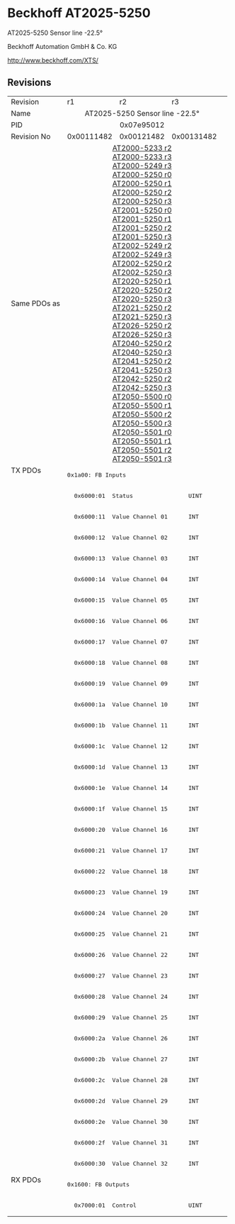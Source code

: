 # Beckhoff AT2025-5250

AT2025-5250 Sensor line -22.5°

Beckhoff Automation GmbH & Co. KG

http://www.beckhoff.com/XTS/

## Revisions
<table>
<tr >
<td>Revision</td>
<td><div class="foo">r1</div></td>
<td><div class="foo">r2</div></td>
<td><div class="foo">r3</div></td>
</tr>
<tr >
<td>Name</td>
<td colspan=3 align="center"><div class="foo">AT2025-5250 Sensor line -22.5°</div></td>
</tr>
<tr >
<td>PID</td>
<td colspan=3 align="center"><div class="foo">0x07e95012</div></td>
</tr>
<tr >
<td>Revision No</td>
<td><div class="foo">0x00111482</div></td>
<td><div class="foo">0x00121482</div></td>
<td><div class="foo">0x00131482</div></td>
</tr>
<tr >
<td>Same PDOs as</td>
<td colspan=3 align="center"><div class="foo"><a href="AT2000-5233">AT2000-5233 r2</a><br/><a href="AT2000-5233">AT2000-5233 r3</a><br/><a href="AT2000-5249">AT2000-5249 r3</a><br/><a href="AT2000-5250">AT2000-5250 r0</a><br/><a href="AT2000-5250">AT2000-5250 r1</a><br/><a href="AT2000-5250">AT2000-5250 r2</a><br/><a href="AT2000-5250">AT2000-5250 r3</a><br/><a href="AT2001-5250">AT2001-5250 r0</a><br/><a href="AT2001-5250">AT2001-5250 r1</a><br/><a href="AT2001-5250">AT2001-5250 r2</a><br/><a href="AT2001-5250">AT2001-5250 r3</a><br/><a href="AT2002-5249">AT2002-5249 r2</a><br/><a href="AT2002-5249">AT2002-5249 r3</a><br/><a href="AT2002-5250">AT2002-5250 r2</a><br/><a href="AT2002-5250">AT2002-5250 r3</a><br/><a href="AT2020-5250">AT2020-5250 r1</a><br/><a href="AT2020-5250">AT2020-5250 r2</a><br/><a href="AT2020-5250">AT2020-5250 r3</a><br/><a href="AT2021-5250">AT2021-5250 r2</a><br/><a href="AT2021-5250">AT2021-5250 r3</a><br/><a href="AT2026-5250">AT2026-5250 r2</a><br/><a href="AT2026-5250">AT2026-5250 r3</a><br/><a href="AT2040-5250">AT2040-5250 r2</a><br/><a href="AT2040-5250">AT2040-5250 r3</a><br/><a href="AT2041-5250">AT2041-5250 r2</a><br/><a href="AT2041-5250">AT2041-5250 r3</a><br/><a href="AT2042-5250">AT2042-5250 r2</a><br/><a href="AT2042-5250">AT2042-5250 r3</a><br/><a href="AT2050-5500">AT2050-5500 r0</a><br/><a href="AT2050-5500">AT2050-5500 r1</a><br/><a href="AT2050-5500">AT2050-5500 r2</a><br/><a href="AT2050-5500">AT2050-5500 r3</a><br/><a href="AT2050-5501">AT2050-5501 r0</a><br/><a href="AT2050-5501">AT2050-5501 r1</a><br/><a href="AT2050-5501">AT2050-5501 r2</a><br/><a href="AT2050-5501">AT2050-5501 r3</a></div></td>
</tr>
<tr class="txpdo pdosection">
<td rowspan=34 valign=top>TX PDOs</td>
<td colspan=3 align="left"><pre>0x1a00: FB Inputs</pre></td>
<td></td>
</tr>
<tr class="txpdo">
<td colspan=3 align="left"><pre>  0x6000:01  Status                UINT</pre></td>
</tr>
<tr class="txpdo">
<td colspan=3 align="left"><pre>  0x6000:11  Value Channel 01      INT</pre></td>
</tr>
<tr class="txpdo">
<td colspan=3 align="left"><pre>  0x6000:12  Value Channel 02      INT</pre></td>
</tr>
<tr class="txpdo">
<td colspan=3 align="left"><pre>  0x6000:13  Value Channel 03      INT</pre></td>
</tr>
<tr class="txpdo">
<td colspan=3 align="left"><pre>  0x6000:14  Value Channel 04      INT</pre></td>
</tr>
<tr class="txpdo">
<td colspan=3 align="left"><pre>  0x6000:15  Value Channel 05      INT</pre></td>
</tr>
<tr class="txpdo">
<td colspan=3 align="left"><pre>  0x6000:16  Value Channel 06      INT</pre></td>
</tr>
<tr class="txpdo">
<td colspan=3 align="left"><pre>  0x6000:17  Value Channel 07      INT</pre></td>
</tr>
<tr class="txpdo">
<td colspan=3 align="left"><pre>  0x6000:18  Value Channel 08      INT</pre></td>
</tr>
<tr class="txpdo">
<td colspan=3 align="left"><pre>  0x6000:19  Value Channel 09      INT</pre></td>
</tr>
<tr class="txpdo">
<td colspan=3 align="left"><pre>  0x6000:1a  Value Channel 10      INT</pre></td>
</tr>
<tr class="txpdo">
<td colspan=3 align="left"><pre>  0x6000:1b  Value Channel 11      INT</pre></td>
</tr>
<tr class="txpdo">
<td colspan=3 align="left"><pre>  0x6000:1c  Value Channel 12      INT</pre></td>
</tr>
<tr class="txpdo">
<td colspan=3 align="left"><pre>  0x6000:1d  Value Channel 13      INT</pre></td>
</tr>
<tr class="txpdo">
<td colspan=3 align="left"><pre>  0x6000:1e  Value Channel 14      INT</pre></td>
</tr>
<tr class="txpdo">
<td colspan=3 align="left"><pre>  0x6000:1f  Value Channel 15      INT</pre></td>
</tr>
<tr class="txpdo">
<td colspan=3 align="left"><pre>  0x6000:20  Value Channel 16      INT</pre></td>
</tr>
<tr class="txpdo">
<td colspan=3 align="left"><pre>  0x6000:21  Value Channel 17      INT</pre></td>
</tr>
<tr class="txpdo">
<td colspan=3 align="left"><pre>  0x6000:22  Value Channel 18      INT</pre></td>
</tr>
<tr class="txpdo">
<td colspan=3 align="left"><pre>  0x6000:23  Value Channel 19      INT</pre></td>
</tr>
<tr class="txpdo">
<td colspan=3 align="left"><pre>  0x6000:24  Value Channel 20      INT</pre></td>
</tr>
<tr class="txpdo">
<td colspan=3 align="left"><pre>  0x6000:25  Value Channel 21      INT</pre></td>
</tr>
<tr class="txpdo">
<td colspan=3 align="left"><pre>  0x6000:26  Value Channel 22      INT</pre></td>
</tr>
<tr class="txpdo">
<td colspan=3 align="left"><pre>  0x6000:27  Value Channel 23      INT</pre></td>
</tr>
<tr class="txpdo">
<td colspan=3 align="left"><pre>  0x6000:28  Value Channel 24      INT</pre></td>
</tr>
<tr class="txpdo">
<td colspan=3 align="left"><pre>  0x6000:29  Value Channel 25      INT</pre></td>
</tr>
<tr class="txpdo">
<td colspan=3 align="left"><pre>  0x6000:2a  Value Channel 26      INT</pre></td>
</tr>
<tr class="txpdo">
<td colspan=3 align="left"><pre>  0x6000:2b  Value Channel 27      INT</pre></td>
</tr>
<tr class="txpdo">
<td colspan=3 align="left"><pre>  0x6000:2c  Value Channel 28      INT</pre></td>
</tr>
<tr class="txpdo">
<td colspan=3 align="left"><pre>  0x6000:2d  Value Channel 29      INT</pre></td>
</tr>
<tr class="txpdo">
<td colspan=3 align="left"><pre>  0x6000:2e  Value Channel 30      INT</pre></td>
</tr>
<tr class="txpdo">
<td colspan=3 align="left"><pre>  0x6000:2f  Value Channel 31      INT</pre></td>
</tr>
<tr class="txpdo">
<td colspan=3 align="left"><pre>  0x6000:30  Value Channel 32      INT</pre></td>
</tr>
<tr class="rxpdo pdosection">
<td rowspan=2 valign=top>RX PDOs</td>
<td colspan=3 align="left"><pre>0x1600: FB Outputs</pre></td>
<td></td>
</tr>
<tr class="rxpdo">
<td colspan=3 align="left"><pre>  0x7000:01  Control               UINT</pre></td>
</tr>
</table>
